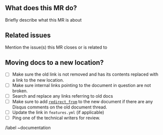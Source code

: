 ## What does this MR do?

Briefly describe what this MR is about

## Related issues

Mention the issue(s) this MR closes or is related to

## Moving docs to a new location?

- [ ] Make sure the old link is not removed and has its contents replaced with
      a link to the new location.
- [ ] Make sure internal links pointing to the document in question are not broken.
- [ ] Search and replace any links referring to old docs
- [ ] Make sure to add [`redirect_from`](https://docs.gitlab.com/ce/development/documentation/index.html#redirections-for-pages-with-disqus-comments)
      to the new document if there are any Disqus comments on the old document thread.
- [ ] Update the link in `features.yml` (if applicable)
- [ ] Ping one of the technical writers for review.

/label ~documentation